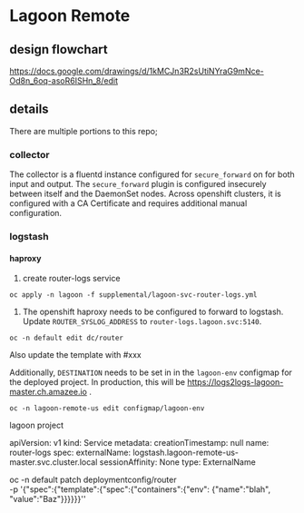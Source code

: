 # Lagoon Remote

## design flowchart
https://docs.google.com/drawings/d/1kMCJn3R2sUtiNYraG9mNce-Od8n_6oq-asoR6ISHn_8/edit

## details

There are multiple portions to this repo;

### collector

The collector is a fluentd instance configured for `secure_forward` on for
both input and output. The `secure_forward` plugin is configured insecurely
between itself and the DaemonSet nodes. Across openshift clusters,
it is configured with a CA Certificate and requires additional manual
configuration.



### logstash

#### haproxy

  1. create router-logs service
  ~~~~
  oc apply -n lagoon -f supplemental/lagoon-svc-router-logs.yml  
  ~~~~

  1. The openshift haproxy needs to be configured to forward to logstash.
  Update `ROUTER_SYSLOG_ADDRESS` to `router-logs.lagoon.svc:5140`.
  ~~~~
  oc -n default edit dc/router
  ~~~~

Also update the template with #xxx



Additionally, `DESTINATION` needs to be set in in the `lagoon-env`
configmap for the deployed project.  In production, this will be
https://logs2logs-lagoon-master.ch.amazee.io .
~~~~
oc -n lagoon-remote-us edit configmap/lagoon-env
~~~~

lagoon project

apiVersion: v1
kind: Service
metadata:
  creationTimestamp: null
  name: router-logs
spec:
  externalName: logstash.lagoon-remote-us-master.svc.cluster.local
  sessionAffinity: None
  type: ExternalName


oc -n default patch deploymentconfig/router \
-p  '{"spec":{"template":{"spec":{"containers":{"env": {"name":"blah", "value":"Baz"}}}}}}''

